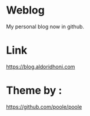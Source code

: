 # Weblog
My personal blog now in github.

# Link
https://blog.aldoridhoni.com

# Theme by :
https://github.com/poole/poole
